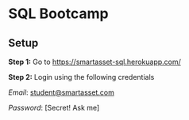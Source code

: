 # SQL Bootcamp

## Setup

**Step 1:** Go to https://smartasset-sql.herokuapp.com/

**Step 2:** Login using the following credentials

*Email*: student@smartasset.com

*Password*: [Secret! Ask me]

